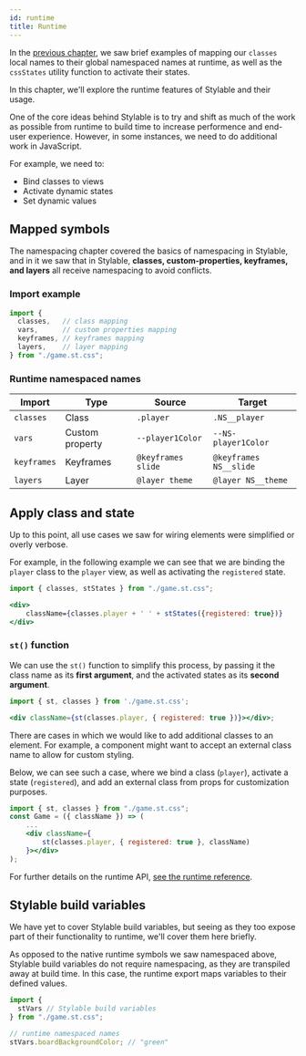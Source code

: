 ```yaml
---
id: runtime
title: Runtime
---
```


In the [previous chapter](./state.md), we saw brief examples of mapping our `classes` local names to their global namespaced names at runtime, as well as the `cssStates` utility function to activate their states.

In this chapter, we'll explore the runtime features of Stylable and their usage.

One of the core ideas behind Stylable is to try and shift as much of the work as possible from runtime to build time to increase performence and end-user experience. However, in some instances, we need to do additional work in JavaScript.

For example, we need to:

- Bind classes to views
- Activate dynamic states
- Set dynamic values

## Mapped symbols

The namespacing chapter covered the basics of namespacing in Stylable, and in it we saw that in Stylable, **classes, custom-properties, keyframes, and layers** all receive namespacing to avoid conflicts.

### Import example

<!-- prettier-ignore-start -->
```js
import {
  classes,   // class mapping
  vars,      // custom properties mapping
  keyframes, // keyframes mapping
  layers,    // layer mapping
} from "./game.st.css";

```

### Runtime namespaced names
| Import          | Type            | Source             | Target                 |
| --------------- | --------------- | ------------------ | ---------------------- |
| `classes`       | Class           | `.player`          | `.NS__player`          |
| `vars`          | Custom property | `--player1Color`   | `--NS-player1Color`    |
| `keyframes`     | Keyframes       | `@keyframes slide` | `@keyframes NS__slide` |
| `layers`        | Layer           | `@layer theme`     | `@layer NS__theme`     |

<!-- prettier-ignore-end -->

## Apply class and state

Up to this point, all use cases we saw for wiring elements were simplified or overly verbose.

For example, in the following example we can see that we are binding the `player` class to the `player` view, as well as activating the `registered` state.

<!-- prettier-ignore-start -->
```jsx
import { classes, stStates } from "./game.st.css";

<div> 
    className={classes.player + ' ' + stStates({registered: true})}
</div>
```
<!-- prettier-ignore-end -->

### `st()` function

We can use the `st()` function to simplify this process, by passing it the class name as its **first argument**, and the activated states as its **second argument**.

```jsx
import { st, classes } from './game.st.css';

<div className={st(classes.player, { registered: true })}></div>;
```

There are cases in which we would like to add additional classes to an element. For example, a component might want to accept an external class name to allow for custom styling.

Below, we can see such a case, where we bind a class (`player`), activate a state (`registered`), and add an external class from props for customization purposes.

<!-- TODO: highlight line 5 once we sort how it looks -->

```jsx title="game.jsx"
import { st, classes } from "./game.st.css";
const Game = ({ className }) => (
    ...
    <div className={
        st(classes.player, { registered: true }, className)
    }></div>
);
```

For further details on the runtime API, [see the runtime reference](../../references/runtime.md).

## Stylable build variables

We have yet to cover Stylable build variables, but seeing as they too expose part of their functionality to runtime, we'll cover them here briefly.

As opposed to the native runtime symbols we saw namespaced above, Stylable build variables do not require namespacing, as they are transpiled away at build time. In this case, the runtime export maps variables to their defined values.

<!-- prettier-ignore-start -->
```js
import {
  stVars // Stylable build variables
} from "./game.st.css";

// runtime namespaced names
stVars.boardBackgroundColor; // "green"
```
<!-- prettier-ignore-end -->

